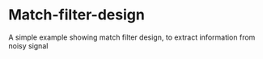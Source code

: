# Match-filter-design
A simple example showing match filter design, to extract information from noisy signal
